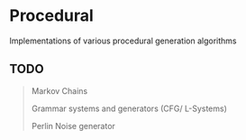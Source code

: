 # Procedural
Implementations of various procedural generation algorithms

## TODO
> Markov Chains
> 
> Grammar systems and generators (CFG/ L-Systems)
> 
> Perlin Noise generator
